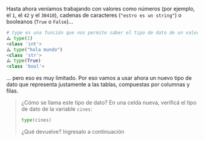 Hasta ahora veníamos trabajando con valores como números (por ejemplo, el `1`, el `42` y el `30410`), cadenas de caracteres (`"estro es un string"`) o booleanos (`True` o `False`)...


```python
# type es una función que nos permite saber el tipo de dato de un valor
ム type(1)
<class 'int'>
ム type("hola mundo")
<class 'str'>
ム type(True)
<class 'bool'>
```
... pero eso es muy limitado. Por eso vamos a usar ahora un nuevo tipo de dato que representa justamente a las tablas, compuestas por columnas y filas.

> ¿Cómo se llama este tipo de dato? En una celda nueva, verificá el tipo de dato de la variable `cines`:
>
> ```python
> type(cines)
> ```
> ¿Qué devuelve? Ingresalo a continuación
